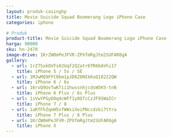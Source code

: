 ```yaml
---
layout: produk-casinghp
title: Movie Suicide Squad Boomerang Logo iPhone Case
categories: iphone

# Produk
product-title: Movie Suicide Squad Boomerang Logo iPhone Case
harga: 90000
sku: hn-2470
image-drive: 1KrZW0mPeJFVR-ZPXfmRgJtm2SUFAR8gA
gallery:
  - url: 1rZ7SxkOVFs02Uqf2Q2atr6TR66AVhi17
    title: iPhone 5 / 5s / SE
  - url: 1MJwMQ9FFC0bm1pJD6Z0NIkKuQ18222QW
    title: iPhone 6 / 6s
  - url: 16rvQ9UvTwKTii1hwssnhjcdsW5KS-tnN
    title: iPhone 6 Plus / 6s Plus
  - url: 1sVwYPGyDOq4cWFf1y0QfcCzJF9SWaICr
    title: iPhone 7 / 8
  - url: 1aRfFhZqmH5xfWWsiXeiPNccdzki7tYra
    title: iPhone 7 Plus / 8 Plus
  - url: 1KrZW0mPeJFVR-ZPXfmRgJtm2SUFAR8gA
    title: iPhone X
---
```

